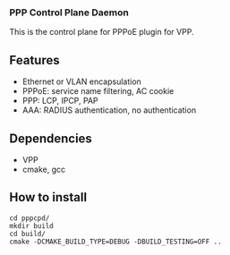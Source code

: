 ### PPP Control Plane Daemon ###
This is the control plane for PPPoE plugin for VPP.

## Features ##
* Ethernet or VLAN encapsulation
* PPPoE: service name filtering, AC cookie
* PPP: LCP, IPCP, PAP
* AAA: RADIUS authentication, no authentication

## Dependencies ##
* VPP
* cmake, gcc

## How to install ##
```
cd pppcpd/
mkdir build
cd build/
cmake -DCMAKE_BUILD_TYPE=DEBUG -DBUILD_TESTING=OFF ..
```